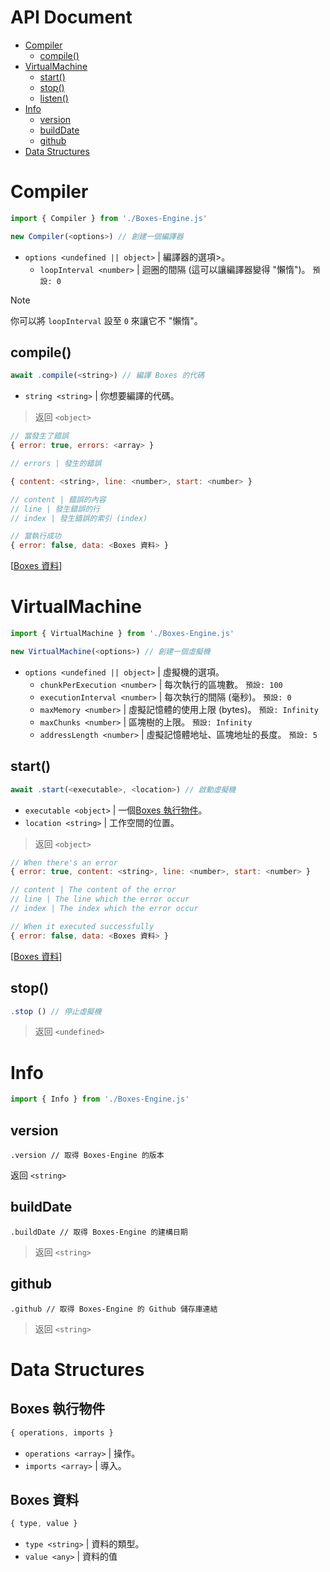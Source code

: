 # API Document
* [Compiler](#compiler)
  * [compile()](#compile)
* [VirtualMachine](#virtualmachine)
  * [start()](#start)
  * [stop()](#stop)
  * [listen()](#listen)
* [Info](#info)
  * [version](#version)
  * [buildDate](#builddate)
  * [github](#github)
* [Data Structures](#data-structures)

# Compiler
```js
import { Compiler } from './Boxes-Engine.js'

new Compiler(<options>) // 創建一個編譯器
```
* `options <undefined || object>` | 編譯器的選項>。
  * `loopInterval <number>` | 迴圈的間隔 (這可以讓編譯器變得 "懶惰")。 `預設: 0`

> [!NOTE]
> 你可以將 `loopInterval` 設至 `0` 來讓它不 "懶惰"。

## compile()
```js
await .compile(<string>) // 編譯 Boxes 的代碼
```
* `string <string>` | 你想要編譯的代碼。

> 返回 `<object>`

```js
// 當發生了錯誤
{ error: true, errors: <array> }

// errors | 發生的錯誤

{ content: <string>, line: <number>, start: <number> }

// content | 錯誤的內容
// line | 發生錯誤的行
// index | 發生錯誤的索引 (index)

// 當執行成功
{ error: false, data: <Boxes 資料> }
```
[[Boxes 資料](#boxes-資料)]

# VirtualMachine
```js
import { VirtualMachine } from './Boxes-Engine.js'

new VirtualMachine(<options>) // 創建一個虛擬機
```
* `options <undefined || object>` | 虛擬機的選項。
  * `chunkPerExecution <number>` | 每次執行的區塊數。 `預設: 100`
  * `executionInterval <number>` | 每次執行的間隔 (毫秒)。 `預設: 0`
  * `maxMemory <number>` | 虛擬記憶體的使用上限 (bytes)。 `預設: Infinity`
  * `maxChunks <number>` | 區塊樹的上限。 `預設: Infinity`
  * `addressLength <number>` | 虛擬記憶體地址、區塊地址的長度。 `預設: 5`
 
## start()
```js
await .start(<executable>, <location>) // 啟動虛擬機
```
* `executable <object>` | 一個[Boxes 執行物件](#boxes-執行物件)。
* `location <string>` | 工作空間的位置。

> 返回 `<object>`

```js
// When there's an error
{ error: true, content: <string>, line: <number>, start: <number> }

// content | The content of the error
// line | The line which the error occur
// index | The index which the error occur

// When it executed successfully
{ error: false, data: <Boxes 資料> }
```
[[Boxes 資料](#boxes-資料)]

## stop()
```js
.stop () // 停止虛擬機
```

> 返回 `<undefined>`

# Info
```js
import { Info } from './Boxes-Engine.js'
```

## version
```
.version // 取得 Boxes-Engine 的版本
```

返回 `<string>`

## buildDate
```
.buildDate // 取得 Boxes-Engine 的建構日期
```

> 返回 `<string>`

## github
```
.github // 取得 Boxes-Engine 的 Github 儲存庫連結
```

> 返回 `<string>`

# Data Structures

## Boxes 執行物件
```js
{ operations, imports }
```
* `operations <array>` | 操作。
* `imports <array>` | 導入。

## Boxes 資料
```js
{ type, value }
```
* `type <string>` | 資料的類型。
* `value <any>` | 資料的值
